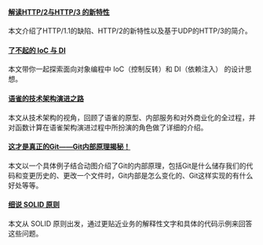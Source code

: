 #### [解读HTTP/2与HTTP/3 的新特性](https://mp.weixin.qq.com/s/XVaQH7vE4YOuZyYgS6aGQg)
本文介绍了HTTP/1.1的缺陷、HTTP/2的新特性以及基于UDP的HTTP/3的简介。

#### [了不起的 IoC 与 DI](https://mp.weixin.qq.com/s/0EBP8_vsnh92Uv17bdRQcA)
本文带你一起探索面向对象编程中 IoC（控制反转）和 DI（依赖注入） 的设计思想。

#### [语雀的技术架构演进之路](https://mp.weixin.qq.com/s/VM61gkZuYYqE4pVhpba3nQ)
本文从技术架构的视角，回顾了语雀的原型、内部服务和对外商业化的全过程，并对函数计算在语雀架构演进过程中所扮演的角色做了详细的介绍。

#### [这才是真正的Git——Git内部原理揭秘！](https://mp.weixin.qq.com/s/jN-CGrf7oosutxLEvxvWiw)
本文以一个具体例子结合动图介绍了Git的内部原理，包括Git是什么储存我们的代码和变更历史的、更改一个文件时，Git内部是怎么变化的、Git这样实现的有什么好处等等。

#### [细说 SOLID 原则](https://mp.weixin.qq.com/s/PwO4ymEKabk74a7J8lAhdg)
本文从 SOLID 原则出发，通过更贴近业务的解释性文字和具体的代码示例来回答这些问题。